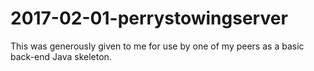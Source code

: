 # 2017-02-01-perrystowingserver

This was generously given to me for use by one of my peers as a basic back-end Java skeleton.

